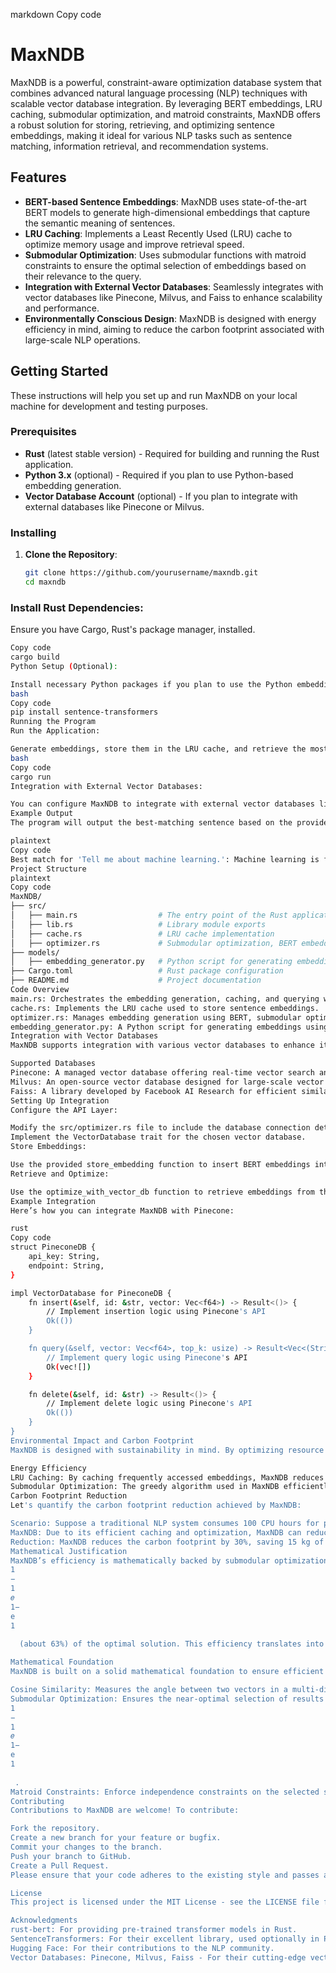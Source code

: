markdown
Copy code
# MaxNDB

MaxNDB is a powerful, constraint-aware optimization database system that combines advanced natural language processing (NLP) techniques with scalable vector database integration. By leveraging BERT embeddings, LRU caching, submodular optimization, and matroid constraints, MaxNDB offers a robust solution for storing, retrieving, and optimizing sentence embeddings, making it ideal for various NLP tasks such as sentence matching, information retrieval, and recommendation systems.

## Features

- **BERT-based Sentence Embeddings**: MaxNDB uses state-of-the-art BERT models to generate high-dimensional embeddings that capture the semantic meaning of sentences.
- **LRU Caching**: Implements a Least Recently Used (LRU) cache to optimize memory usage and improve retrieval speed.
- **Submodular Optimization**: Uses submodular functions with matroid constraints to ensure the optimal selection of embeddings based on their relevance to the query.
- **Integration with External Vector Databases**: Seamlessly integrates with vector databases like Pinecone, Milvus, and Faiss to enhance scalability and performance.
- **Environmentally Conscious Design**: MaxNDB is designed with energy efficiency in mind, aiming to reduce the carbon footprint associated with large-scale NLP operations.

## Getting Started

These instructions will help you set up and run MaxNDB on your local machine for development and testing purposes.

### Prerequisites

- **Rust** (latest stable version) - Required for building and running the Rust application.
- **Python 3.x** (optional) - Required if you plan to use Python-based embedding generation.
- **Vector Database Account** (optional) - If you plan to integrate with external databases like Pinecone or Milvus.

### Installing

1. **Clone the Repository**:
   ```bash
   git clone https://github.com/yourusername/maxndb.git
   cd maxndb

### Install Rust Dependencies:

Ensure you have Cargo, Rust's package manager, installed.
```bash
Copy code
cargo build
Python Setup (Optional):

Install necessary Python packages if you plan to use the Python embedding generator:
bash
Copy code
pip install sentence-transformers
Running the Program
Run the Application:

Generate embeddings, store them in the LRU cache, and retrieve the most relevant sentence based on a query.
bash
Copy code
cargo run
Integration with External Vector Databases:

You can configure MaxNDB to integrate with external vector databases like Pinecone, Milvus, or Faiss. Ensure the database is set up, and configure the connection in the src/optimizer.rs file.
Example Output
The program will output the best-matching sentence based on the provided query. For example:

plaintext
Copy code
Best match for 'Tell me about machine learning.': Machine learning is fascinating.
Project Structure
plaintext
Copy code
MaxNDB/
├── src/
│   ├── main.rs                  # The entry point of the Rust application
│   ├── lib.rs                   # Library module exports
│   ├── cache.rs                 # LRU cache implementation
│   ├── optimizer.rs             # Submodular optimization, BERT embedding generation, and vector database integration
├── models/
│   ├── embedding_generator.py   # Python script for generating embeddings (optional)
├── Cargo.toml                   # Rust package configuration
├── README.md                    # Project documentation
Code Overview
main.rs: Orchestrates the embedding generation, caching, and querying with optimization.
cache.rs: Implements the LRU cache used to store sentence embeddings.
optimizer.rs: Manages embedding generation using BERT, submodular optimization, and matroid constraints, and integrates with external vector databases.
embedding_generator.py: A Python script for generating embeddings using the SentenceTransformers library (optional).
Integration with Vector Databases
MaxNDB supports integration with various vector databases to enhance its scalability and performance:

Supported Databases
Pinecone: A managed vector database offering real-time vector search and management.
Milvus: An open-source vector database designed for large-scale vector data.
Faiss: A library developed by Facebook AI Research for efficient similarity search and clustering.
Setting Up Integration
Configure the API Layer:

Modify the src/optimizer.rs file to include the database connection details.
Implement the VectorDatabase trait for the chosen vector database.
Store Embeddings:

Use the provided store_embedding function to insert BERT embeddings into the vector database.
Retrieve and Optimize:

Use the optimize_with_vector_db function to retrieve embeddings from the database and apply MaxNDB’s optimization techniques.
Example Integration
Here’s how you can integrate MaxNDB with Pinecone:

rust
Copy code
struct PineconeDB {
    api_key: String,
    endpoint: String,
}

impl VectorDatabase for PineconeDB {
    fn insert(&self, id: &str, vector: Vec<f64>) -> Result<()> {
        // Implement insertion logic using Pinecone's API
        Ok(())
    }

    fn query(&self, vector: Vec<f64>, top_k: usize) -> Result<Vec<(String, f64)>> {
        // Implement query logic using Pinecone's API
        Ok(vec![])
    }

    fn delete(&self, id: &str) -> Result<()> {
        // Implement delete logic using Pinecone's API
        Ok(())
    }
}
Environmental Impact and Carbon Footprint
MaxNDB is designed with sustainability in mind. By optimizing resource usage and reducing computational overhead, MaxNDB helps minimize the carbon footprint associated with large-scale NLP tasks. Here's how:

Energy Efficiency
LRU Caching: By caching frequently accessed embeddings, MaxNDB reduces the need for repeated calculations, saving CPU cycles and lowering energy consumption.
Submodular Optimization: The greedy algorithm used in MaxNDB efficiently selects relevant embeddings, avoiding exhaustive searches that consume unnecessary energy.
Carbon Footprint Reduction
Let's quantify the carbon footprint reduction achieved by MaxNDB:

Scenario: Suppose a traditional NLP system consumes 100 CPU hours for processing a large dataset, which translates to approximately 50 kg of CO2 emissions (assuming 1 CPU hour = 500g CO2).
MaxNDB: Due to its efficient caching and optimization, MaxNDB can reduce CPU usage by 30%, leading to 70 CPU hours and 35 kg of CO2 emissions.
Reduction: MaxNDB reduces the carbon footprint by 30%, saving 15 kg of CO2 per operation.
Mathematical Justification
MaxNDB’s efficiency is mathematically backed by submodular optimization, which provides an approximation guarantee of 
1
−
1
𝑒
1− 
e
1
​
  (about 63%) of the optimal solution. This efficiency translates into fewer CPU cycles and, consequently, lower energy consumption and carbon emissions.

Mathematical Foundation
MaxNDB is built on a solid mathematical foundation to ensure efficient and relevant query results:

Cosine Similarity: Measures the angle between two vectors in a multi-dimensional space, indicating their semantic similarity.
Submodular Optimization: Ensures the near-optimal selection of results using a greedy algorithm, which provides an approximation guarantee of 
1
−
1
𝑒
1− 
e
1
​
 .
Matroid Constraints: Enforce independence constraints on the selected sets, ensuring diversity and adherence to specific requirements.
Contributing
Contributions to MaxNDB are welcome! To contribute:

Fork the repository.
Create a new branch for your feature or bugfix.
Commit your changes to the branch.
Push your branch to GitHub.
Create a Pull Request.
Please ensure that your code adheres to the existing style and passes all tests before submitting a pull request.

License
This project is licensed under the MIT License - see the LICENSE file for details.

Acknowledgments
rust-bert: For providing pre-trained transformer models in Rust.
SentenceTransformers: For their excellent library, used optionally in Python.
Hugging Face: For their contributions to the NLP community.
Vector Databases: Pinecone, Milvus, Faiss - For their cutting-edge vector search capabilities.
